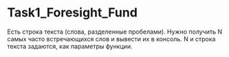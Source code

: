 # Task1_Foresight_Fund
Есть строка текста (слова, разделенные пробелами). Нужно получить N самых часто встречающихся слов и вывести их в консоль. N и строка текста задаются, как параметры функции.
